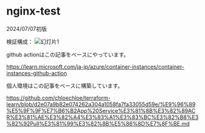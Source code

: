 # nginx-test
2024/07/07初版

検証構成：
![幻灯片1](https://github.com/chloechloe/nginx-test/assets/8857472/2fec1254-ad06-41a7-9225-004e59ece033)

github actionはこの記事をベースにやっています。

https://learn.microsoft.com/ja-jp/azure/container-instances/container-instances-github-action

個人環境はこの記事をベースに構築しています。

https://github.com/chloechloe/terraform-learn/blob/d2e07a9b82e074262a304a1058fa7fa33055d59e/%E9%96%89%E5%9F%9F%E7%B6%B2App%20Service%E3%81%8B%E3%82%89ACR%E3%81%AE%E3%82%A4%E3%83%A1%E3%83%BC%E3%82%B8%E3%82%92Pull%E3%81%99%E3%82%8B%E5%86%8D%E7%8F%BE.md

